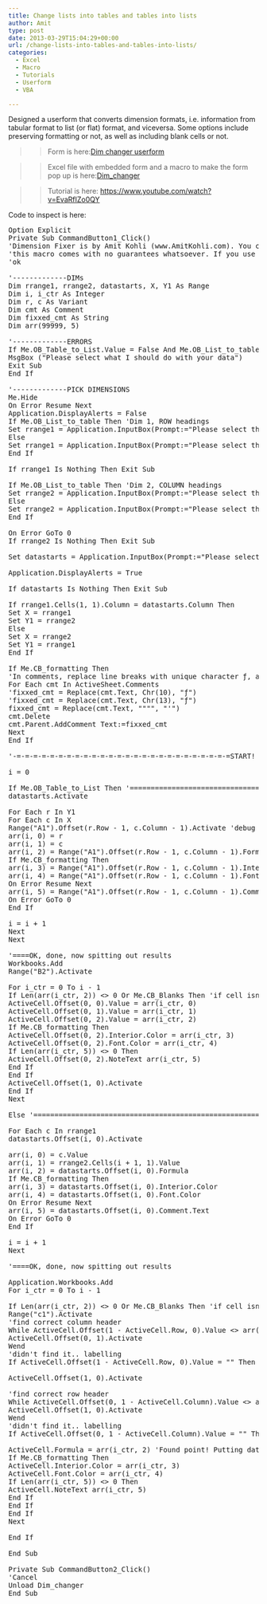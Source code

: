 ```yaml
---
title: Change lists into tables and tables into lists
author: Amit
type: post
date: 2013-03-29T15:04:29+00:00
url: /change-lists-into-tables-and-tables-into-lists/
categories:
  - Excel
  - Macro
  - Tutorials
  - Userform
  - VBA

---
```

Designed a userform that converts dimension formats, i.e. information from tabular format to list (or flat) format, and viceversa. Some options include preserving formatting or not, as well as including blank cells or not.

>>Form is here:[Dim changer userform][1]

>>Excel file with embedded form and a macro to make the form pop up is here:[Dim_changer][2]

>>Tutorial is here: <a title="Youtube tutorial" href="http://www.youtube.com/edit?video_id=VdmV4BJT3H4" target="_blank">https://www.youtube.com/watch?v=EvaRfIZo0QY</a>

Code to inspect is here:

<pre>Option Explicit
Private Sub CommandButton1_Click()
'Dimension Fixer is by Amit Kohli (www.AmitKohli.com). You can use this macro free of charge, but please leave a comment if it's useful, and of course,
'this macro comes with no guarantees whatsoever. If you use this and something bad happens, you can't hold me liable.
'ok

'-------------DIMs
Dim rrange1, rrange2, datastarts, X, Y1 As Range
Dim i, i_ctr As Integer
Dim r, c As Variant
Dim cmt As Comment
Dim fixxed_cmt As String
Dim arr(99999, 5)

'-------------ERRORS
If Me.OB_Table_to_List.Value = False And Me.OB_List_to_table.Value = False Then
MsgBox ("Please select what I should do with your data")
Exit Sub
End If

'-------------PICK DIMENSIONS
Me.Hide
On Error Resume Next
Application.DisplayAlerts = False
If Me.OB_List_to_table Then 'Dim 1, ROW headings
Set rrange1 = Application.InputBox(Prompt:="Please select the Dimension that will become ROW HEADINGS", Title:="SPECIFY DIM 1", Type:=8)
Else
Set rrange1 = Application.InputBox(Prompt:="Please select the ROW HEADINGS", Title:="SPECIFY DIM 1", Type:=8)
End If

If rrange1 Is Nothing Then Exit Sub

If Me.OB_List_to_table Then 'Dim 2, COLUMN headings
Set rrange2 = Application.InputBox(Prompt:="Please select the Dimension that will become COLUMN HEADINGS", Title:="SPECIFY DIM 2", Type:=8)
Else
Set rrange2 = Application.InputBox(Prompt:="Please select the COLUMN HEADINGS", Title:="SPECIFY DIM 2", Type:=8)
End If

On Error GoTo 0
If rrange2 Is Nothing Then Exit Sub

Set datastarts = Application.InputBox(Prompt:="Please select first data-point.", Title:="SPECIFY DIM 2", Type:=8) 'First data point

Application.DisplayAlerts = True

If datastarts Is Nothing Then Exit Sub

If rrange1.Cells(1, 1).Column = datastarts.Column Then
Set X = rrange1
Set Y1 = rrange2
Else
Set X = rrange2
Set Y1 = rrange1
End If

If Me.CB_formatting Then
'In comments, replace line breaks with unique character ƒ, and " with '. (Just cleaning up for later)
For Each cmt In ActiveSheet.Comments
'fixxed_cmt = Replace(cmt.Text, Chr(10), "ƒ")
'fixxed_cmt = Replace(cmt.Text, Chr(13), "ƒ")
fixxed_cmt = Replace(cmt.Text, """", "'")
cmt.Delete
cmt.Parent.AddComment Text:=fixxed_cmt
Next
End If

'-=-=-=-=-=-=-=-=-=-=-=-=-=-=-=-=-=-=-=-=-=-=-=-=-=-=START! ARR 0=Row counter | 1=Column counter | 2=Value | 3=Cell Color | 4=Font Color | 5=Comment

i = 0

If Me.OB_Table_to_List Then '================================================================================== TABLE ------&gt; LIST HERE
datastarts.Activate

For Each r In Y1
For Each c In X
Range("A1").Offset(r.Row - 1, c.Column - 1).Activate 'debug
arr(i, 0) = r
arr(i, 1) = c
arr(i, 2) = Range("A1").Offset(r.Row - 1, c.Column - 1).Formula
If Me.CB_formatting Then
arr(i, 3) = Range("A1").Offset(r.Row - 1, c.Column - 1).Interior.Color
arr(i, 4) = Range("A1").Offset(r.Row - 1, c.Column - 1).Font.Color
On Error Resume Next
arr(i, 5) = Range("A1").Offset(r.Row - 1, c.Column - 1).Comment.Text
On Error GoTo 0
End If

i = i + 1
Next
Next

'====OK, done, now spitting out results
Workbooks.Add
Range("B2").Activate

For i_ctr = 0 To i - 1
If Len(arr(i_ctr, 2)) &lt;&gt; 0 Or Me.CB_Blanks Then 'if cell isn't empty or if u want blanks
ActiveCell.Offset(0, 0).Value = arr(i_ctr, 0)
ActiveCell.Offset(0, 1).Value = arr(i_ctr, 1)
ActiveCell.Offset(0, 2).Value = arr(i_ctr, 2)
If Me.CB_formatting Then
ActiveCell.Offset(0, 2).Interior.Color = arr(i_ctr, 3)
ActiveCell.Offset(0, 2).Font.Color = arr(i_ctr, 4)
If Len(arr(i_ctr, 5)) &lt;&gt; 0 Then
ActiveCell.Offset(0, 2).NoteText arr(i_ctr, 5)
End If
End If
ActiveCell.Offset(1, 0).Activate
End If
Next

Else '========================================================================================================== LIST ------&gt; TABLE HERE

For Each c In rrange1
datastarts.Offset(i, 0).Activate

arr(i, 0) = c.Value
arr(i, 1) = rrange2.Cells(i + 1, 1).Value
arr(i, 2) = datastarts.Offset(i, 0).Formula
If Me.CB_formatting Then
arr(i, 3) = datastarts.Offset(i, 0).Interior.Color
arr(i, 4) = datastarts.Offset(i, 0).Font.Color
On Error Resume Next
arr(i, 5) = datastarts.Offset(i, 0).Comment.Text
On Error GoTo 0
End If

i = i + 1
Next

'====OK, done, now spitting out results

Application.Workbooks.Add
For i_ctr = 0 To i - 1

If Len(arr(i_ctr, 2)) &lt;&gt; 0 Or Me.CB_Blanks Then 'if cell isn't empty or if u want blanks
Range("c1").Activate
'find correct column header
While ActiveCell.Offset(1 - ActiveCell.Row, 0).Value &lt;&gt; arr(i_ctr, 1) And ActiveCell.Offset(1 - ActiveCell.Row, 0).Value &lt;&gt; ""
ActiveCell.Offset(0, 1).Activate
Wend
'didn't find it.. labelling
If ActiveCell.Offset(1 - ActiveCell.Row, 0).Value = "" Then ActiveCell.Offset(1 - ActiveCell.Row, 0).Value = arr(i_ctr, 1)

ActiveCell.Offset(1, 0).Activate

'find correct row header
While ActiveCell.Offset(0, 1 - ActiveCell.Column).Value &lt;&gt; arr(i_ctr, 0) And ActiveCell.Offset(0, 1 - ActiveCell.Column).Value &lt;&gt; ""
ActiveCell.Offset(1, 0).Activate
Wend
'didn't find it.. labelling
If ActiveCell.Offset(0, 1 - ActiveCell.Column).Value = "" Then ActiveCell.Offset(0, 1 - ActiveCell.Column).Value = arr(i_ctr, 0)

ActiveCell.Formula = arr(i_ctr, 2) 'Found point! Putting data
If Me.CB_formatting Then
ActiveCell.Interior.Color = arr(i_ctr, 3)
ActiveCell.Font.Color = arr(i_ctr, 4)
If Len(arr(i_ctr, 5)) &lt;&gt; 0 Then
ActiveCell.NoteText arr(i_ctr, 5)
End If
End If
End If
Next

End If

End Sub

Private Sub CommandButton2_Click()
'Cancel
Unload Dim_changer
End Sub
</pre>

 [1]: http://www.amitkohli.com/uploads/Dim_changer.frm
 [2]: https://amitkohli.com/wp-content/uploads/2013/03/Dim_changer.xlsm